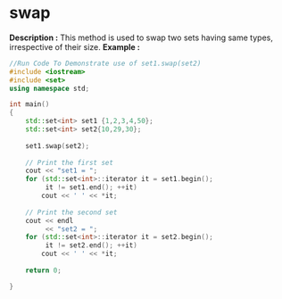 # swap

**Description :**
    This method is used to swap two sets having same types, irrespective of their size.
**Example :**
```cpp
//Run Code To Demonstrate use of set1.swap(set2)
#include <iostream>
#include <set>
using namespace std;

int main()
{
    std::set<int> set1 {1,2,3,4,50};
    std::set<int> set2{10,29,30};
    
    set1.swap(set2); 
  
    // Print the first set 
    cout << "set1 = "; 
    for (std::set<int>::iterator it = set1.begin(); 
         it != set1.end(); ++it) 
        cout << ' ' << *it; 
  
    // Print the second set 
    cout << endl 
         << "set2 = "; 
    for (std::set<int>::iterator it = set2.begin(); 
         it != set2.end(); ++it) 
        cout << ' ' << *it; 
  
    return 0; 

}


